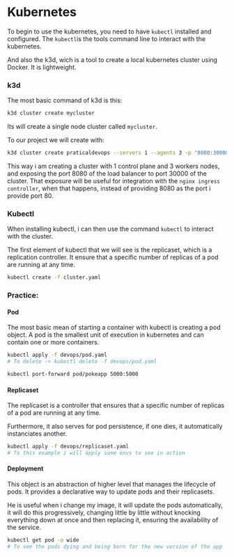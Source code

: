 # Kubernetes


To begin to use the kubernetes, you need to have `kubectl` installed and configured. The `kubectl`is the tools command line to interact with the kubernetes.

And also the k3d, wich is a tool to create a local kubernetes cluster using Docker. It is lightweight.

### k3d

The most basic command of k3d is this:

```bash
k3d cluster create mycluster
```

Its will create a single node cluster called `mycluster`.

To our project we will create with:

```bash
k3d cluster create praticaldevops --servers 1 --agents 3 -p "8080:30000@loadbalancer"
```

This way i am creating a cluster with 1 control plane and 3 workers nodes, and exposing the port 8080 of the load balancer to port 30000 of the cluster.
That exposure will be useful for integration with the `nginx ingress controller`, when that happens, instead of providing 8080 as the port i provide port 80.

### Kubectl

When installing kubectl, i can then use the command `kubectl` to interact with the cluster.

The first element of kubectl that we will see is the replicaset, which is a replication controller. It ensure that a specific number of replicas of a pod are running at any time.

```bash
kubectl create -f cluster.yaml
```

### Practice:

#### Pod
The most basic mean of starting a container with kubectl is creating a pod object. A pod is the smallest unit of execution in kubernetes and can contain one or more containers.

```bash
kubectl apply -f devops/pod.yaml
# To delete -> kubectl delete -f devops/pod.yaml
```

```bash
kubectl port-forward pod/pokeapp 5000:5000
```

#### Replicaset
The replicaset is a controller that ensures that a specific number of replicas of a pod are running at any time.

Furthermore, it also serves for pod persistence, if one dies, it automatically instanciates another.

```bash
kubectl apply -f devops/replicaset.yaml
# To this example i will apply some envs to see in action
```

#### Deployment
This object is an abstraction of higher level that manages the lifecycle of pods. It provides a declarative way to update pods and their replicasets.

He is useful when i change my image, it will update the pods automatically, it will do this progressively, changing little by little without knocking everything down at once and then replacing it, ensuring the availability of the service. 

```bash
kubectl get pod -o wide
# To see the pods dying and being born for the new version of the app
```